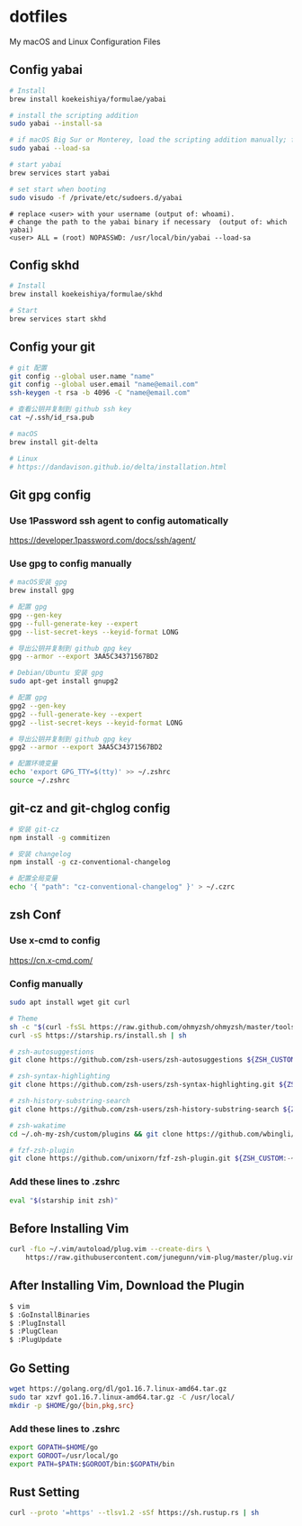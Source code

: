# dotfiles
My macOS and Linux Configuration Files

## Config yabai

```sh
# Install
brew install koekeishiya/formulae/yabai

# install the scripting addition
sudo yabai --install-sa

# if macOS Big Sur or Monterey, load the scripting addition manually; follow instructions below to automate on startup
sudo yabai --load-sa

# start yabai
brew services start yabai
```

```sh
# set start when booting
sudo visudo -f /private/etc/sudoers.d/yabai
```

```plaintext
# replace <user> with your username (output of: whoami).
# change the path to the yabai binary if necessary  (output of: which yabai)
<user> ALL = (root) NOPASSWD: /usr/local/bin/yabai --load-sa
```

## Config skhd

```sh
# Install
brew install koekeishiya/formulae/skhd

# Start
brew services start skhd
```

## Config your git
```sh
# git 配置
git config --global user.name "name"
git config --global user.email "name@email.com"
ssh-keygen -t rsa -b 4096 -C "name@email.com"

# 查看公钥并复制到 github ssh key
cat ~/.ssh/id_rsa.pub

# macOS
brew install git-delta

# Linux
# https://dandavison.github.io/delta/installation.html
```

## Git gpg config

### Use 1Password ssh agent to config automatically

https://developer.1password.com/docs/ssh/agent/

### Use gpg to config manually

```sh
# macOS安装 gpg
brew install gpg

# 配置 gpg
gpg --gen-key
gpg --full-generate-key --expert
gpg --list-secret-keys --keyid-format LONG

# 导出公钥并复制到 github gpg key
gpg --armor --export 3AA5C34371567BD2

# Debian/Ubuntu 安装 gpg
sudo apt-get install gnupg2

# 配置 gpg
gpg2 --gen-key
gpg2 --full-generate-key --expert
gpg2 --list-secret-keys --keyid-format LONG

# 导出公钥并复制到 github gpg key
gpg2 --armor --export 3AA5C34371567BD2

# 配置环境变量
echo 'export GPG_TTY=$(tty)' >> ~/.zshrc
source ~/.zshrc
```

## git-cz and git-chglog config
```sh
# 安装 git-cz
npm install -g commitizen

# 安装 changelog
npm install -g cz-conventional-changelog

# 配置全局变量
echo '{ "path": "cz-conventional-changelog" }' > ~/.czrc
```

## zsh Conf

### Use x-cmd to config

https://cn.x-cmd.com/

### Config manually

```sh
sudo apt install wget git curl

# Theme
sh -c "$(curl -fsSL https://raw.github.com/ohmyzsh/ohmyzsh/master/tools/install.sh)"
curl -sS https://starship.rs/install.sh | sh

# zsh-autosuggestions
git clone https://github.com/zsh-users/zsh-autosuggestions ${ZSH_CUSTOM:-~/.oh-my-zsh/custom}/plugins/zsh-autosuggestions

# zsh-syntax-highlighting
git clone https://github.com/zsh-users/zsh-syntax-highlighting.git ${ZSH_CUSTOM:-~/.oh-my-zsh/custom}/plugins/zsh-syntax-highlighting

# zsh-history-substring-search
git clone https://github.com/zsh-users/zsh-history-substring-search ${ZSH_CUSTOM:-~/.oh-my-zsh/custom}/plugins/zsh-history-substring-search

# zsh-wakatime
cd ~/.oh-my-zsh/custom/plugins && git clone https://github.com/wbingli/zsh-wakatime.git

# fzf-zsh-plugin
git clone https://github.com/unixorn/fzf-zsh-plugin.git ${ZSH_CUSTOM:-~/.oh-my-zsh/custom}/plugins/fzf-zsh-plugin
```

### Add these lines to .zshrc
```sh
eval "$(starship init zsh)"
```

## Before Installing Vim
```sh
curl -fLo ~/.vim/autoload/plug.vim --create-dirs \
    https://raw.githubusercontent.com/junegunn/vim-plug/master/plug.vim
```

## After Installing Vim, Download the Plugin
```sh
$ vim
$ :GoInstallBinaries
$ :PlugInstall
$ :PlugClean
$ :PlugUpdate
```

## Go Setting
```sh
wget https://golang.org/dl/go1.16.7.linux-amd64.tar.gz
sudo tar xzvf go1.16.7.linux-amd64.tar.gz -C /usr/local/
mkdir -p $HOME/go/{bin,pkg,src}
```

### Add these lines to .zshrc
```sh
export GOPATH=$HOME/go
export GOROOT=/usr/local/go
export PATH=$PATH:$GOROOT/bin:$GOPATH/bin
```

## Rust Setting
```sh
curl --proto '=https' --tlsv1.2 -sSf https://sh.rustup.rs | sh
```
